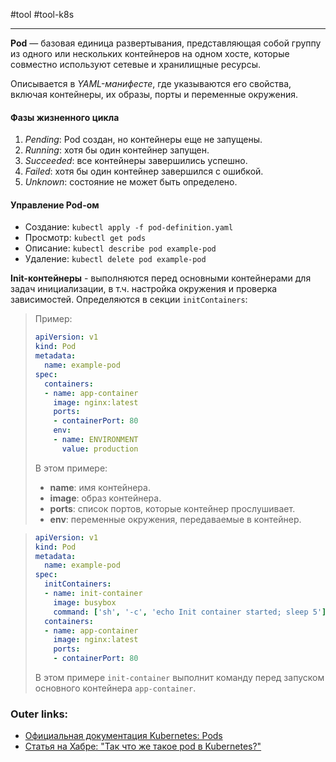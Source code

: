 #tool #tool-k8s

---
**Pod** — базовая единица развертывания, представляющая собой группу из одного или нескольких контейнеров на одном хосте, которые совместно используют сетевые и хранилищные ресурсы.

Описывается в *YAML-манифесте*, где указываются его свойства, включая контейнеры, их образы, порты и переменные окружения. 

#### Фазы жизненного цикла
1. *Pending*: Pod создан, но контейнеры еще не запущены.
2. *Running*: хотя бы один контейнер запущен.
3. *Succeeded*: все контейнеры завершились успешно.
4. *Failed*: хотя бы один контейнер завершился с ошибкой.
5. *Unknown*: состояние не может быть определено.

#### Управление Pod-ом
- Создание: `kubectl apply -f pod-definition.yaml`
- Просмотр: `kubectl get pods`
- Описание: `kubectl describe pod example-pod`
- Удаление: `kubectl delete pod example-pod`

**Init-контейнеры** - выполняются перед основными контейнерами для задач инициализации, в т.ч. настройка окружения и проверка зависимостей. Определяются в секции `initContainers`:

> Пример:
> 
> ```yaml
> apiVersion: v1
> kind: Pod
> metadata:
>   name: example-pod
> spec:
>   containers:
>   - name: app-container
>     image: nginx:latest
>     ports:
>     - containerPort: 80
>     env:
>     - name: ENVIRONMENT
>       value: production
> ```
> В этом примере:
> - **name**: имя контейнера.
> - **image**: образ контейнера.
> - **ports**: список портов, которые контейнер прослушивает.
> - **env**: переменные окружения, передаваемые в контейнер.

> ```yaml
> apiVersion: v1
> kind: Pod
> metadata:
>   name: example-pod
> spec:
>   initContainers:
>   - name: init-container
>     image: busybox
>     command: ['sh', '-c', 'echo Init container started; sleep 5']
>   containers:
>   - name: app-container
>     image: nginx:latest
>     ports:
>     - containerPort: 80
> ```
> В этом примере `init-container` выполнит команду перед запуском основного контейнера `app-container`.

### Outer links:
- [Официальная документация Kubernetes: Pods](https://kubernetes.io/ru/docs/concepts/workloads/pods/)
- [Статья на Хабре: "Так что же такое pod в Kubernetes?"](https://habr.com/ru/companies/flant/articles/427819/)


